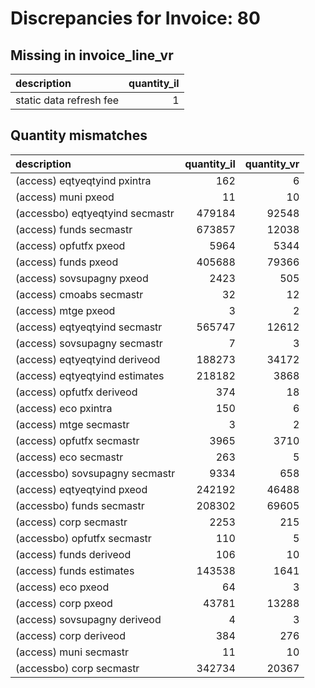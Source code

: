 # Discrepancies for Invoice: 80

## Missing in invoice_line_vr

| description             |   quantity_il |
|:------------------------|--------------:|
| static data refresh fee |             1 |

## Quantity mismatches

| description                     |   quantity_il |   quantity_vr |
|:--------------------------------|--------------:|--------------:|
| (access) eqtyeqtyind pxintra    |           162 |             6 |
| (access) muni pxeod             |            11 |            10 |
| (accessbo) eqtyeqtyind secmastr |        479184 |         92548 |
| (access) funds secmastr         |        673857 |         12038 |
| (access) opfutfx pxeod          |          5964 |          5344 |
| (access) funds pxeod            |        405688 |         79366 |
| (access) sovsupagny pxeod       |          2423 |           505 |
| (access) cmoabs secmastr        |            32 |            12 |
| (access) mtge pxeod             |             3 |             2 |
| (access) eqtyeqtyind secmastr   |        565747 |         12612 |
| (access) sovsupagny secmastr    |             7 |             3 |
| (access) eqtyeqtyind deriveod   |        188273 |         34172 |
| (access) eqtyeqtyind estimates  |        218182 |          3868 |
| (access) opfutfx deriveod       |           374 |            18 |
| (access) eco pxintra            |           150 |             6 |
| (access) mtge secmastr          |             3 |             2 |
| (access) opfutfx secmastr       |          3965 |          3710 |
| (access) eco secmastr           |           263 |             5 |
| (accessbo) sovsupagny secmastr  |          9334 |           658 |
| (access) eqtyeqtyind pxeod      |        242192 |         46488 |
| (accessbo) funds secmastr       |        208302 |         69605 |
| (access) corp secmastr          |          2253 |           215 |
| (accessbo) opfutfx secmastr     |           110 |             5 |
| (access) funds deriveod         |           106 |            10 |
| (access) funds estimates        |        143538 |          1641 |
| (access) eco pxeod              |            64 |             3 |
| (access) corp pxeod             |         43781 |         13288 |
| (access) sovsupagny deriveod    |             4 |             3 |
| (access) corp deriveod          |           384 |           276 |
| (access) muni secmastr          |            11 |            10 |
| (accessbo) corp secmastr        |        342734 |         20367 |
